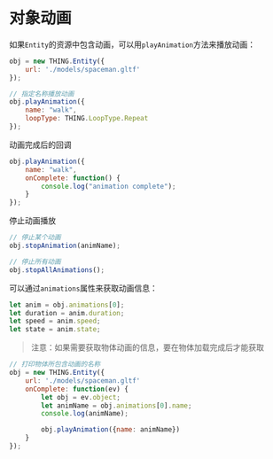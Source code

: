 # 对象动画

如果`Entity`的资源中包含动画，可以用`playAnimation`方法来播放动画：
```javascript
obj = new THING.Entity({
    url: './models/spaceman.gltf'
});

// 指定名称播放动画
obj.playAnimation({
    name: "walk",
    loopType: THING.LoopType.Repeat
});
```

动画完成后的回调
```javascript
obj.playAnimation({
    name: "walk",
    onComplete: function() {
        console.log("animation complete");
    }
});
```

停止动画播放
```javascript
// 停止某个动画
obj.stopAnimation(animName);

// 停止所有动画
obj.stopAllAnimations();
```

可以通过`animations`属性来获取动画信息：
```javascript
let anim = obj.animations[0];
let duration = anim.duration;
let speed = anim.speed;
let state = anim.state;
```
> 注意：如果需要获取物体动画的信息，要在物体加载完成后才能获取

```javascript
// 打印物体所包含动画的名称
obj = new THING.Entity({
    url: './models/spaceman.gltf'
    onComplete: function(ev) {
        let obj = ev.object;
        let animName = obj.animations[0].name;
        console.log(animName);

        obj.playAnimation({name: animName})
    }
});
```


